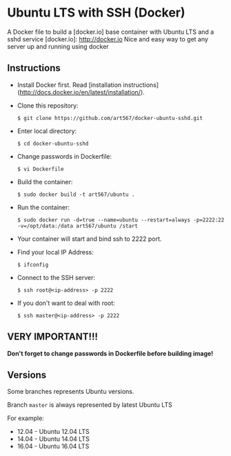 Ubuntu LTS with SSH (Docker)
=========

A Docker file to build a [docker.io] base container with Ubuntu LTS and a sshd service
[docker.io]: http://docker.io
Nice and easy way to get any server up and running using docker


Instructions
-----------
 - Install Docker first. 
   Read [installation instructions] (http://docs.docker.io/en/latest/installation/).
 
 
 - Clone this repository:
 
   `$ git clone https://github.com/art567/docker-ubuntu-sshd.git`
 
 
 - Enter local directory:
 
   `$ cd docker-ubuntu-sshd`
 
 - Change passwords in Dockerfile:
 
   `$ vi Dockerfile`
 
 - Build the container:
 
   `$ sudo docker build -t art567/ubuntu .`
 
 
 - Run the container:
 
   `$ sudo docker run -d=true --name=ubuntu --restart=always -p=2222:22 -v=/opt/data:/data art567/ubuntu /start`
 
 
 - Your container will start and bind ssh to 2222 port.
 
 
 - Find your local IP Address:
 
   `$ ifconfig`
 
 
 - Connect to the SSH server:
 
   `$ ssh root@<ip-address> -p 2222`
 
 
 - If you don't want to deal with root:
 
   `$ ssh master@<ip-address> -p 2222`
 

**VERY IMPORTANT!!!**
-----------

 **Don't forget to change passwords in Dockerfile before building image!**


Versions
-----------
Some branches represents Ubuntu versions.

Branch `master` is always represented by latest Ubuntu LTS

   For example:
   - 12.04 - Ubuntu 12.04 LTS
   - 14.04 - Ubuntu 14.04 LTS
   - 16.04 - Ubuntu 16.04 LTS

